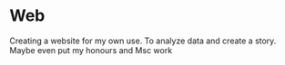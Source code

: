 # Web
Creating a website for my own use. To analyze data and create a story. Maybe even put my honours and Msc work 
